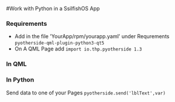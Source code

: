 #Work with Python in a SsilfishOS App

### Requirements

- Add in the file 'YourApp/rpm/yourapp.yaml' under Requrements  ```pyotherside-qml-plugin-python3-qt5```
- On A QML Page add ```import io.thp.pyotherside 1.3```

### In QML

### In Python

Send data to one of your Pages ```pyotherside.send('lblText',var)``` 
